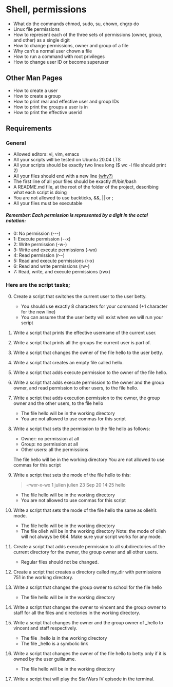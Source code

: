# Shell, permissions
  * What do the commands chmod, sudo, su, chown, chgrp do
  * Linux file permissions
  * How to represent each of the three sets of permissions (owner, group, and other) as a single digit
  * How to change permissions, owner and group of a file
  * Why can’t a normal user chown a file
  * How to run a command with root privileges
  * How to change user ID or become superuser
## Other Man Pages
  * How to create a user
  * How to create a group
  * How to print real and effective user and group IDs
  * How to print the groups a user is in
  * How to print the effective userid
## Requirements
### General
  * Allowed editors: vi, vim, emacs
  * All your scripts will be tested on Ubuntu 20.04 LTS
  * All your scripts should be exactly two lines long ($ wc -l file should print 2)
  * All your files should end with a new line [(why?)](https://unix.stackexchange.com/questions/18743/whats-the-point-in-adding-a-new-line-to-the-end-of-a-file/18789)
  * The first line of all your files should be exactly #!/bin/bash
  * A README.md file, at the root of the folder of the project, describing what each script is doing
  * You are not allowed to use backticks, &&, || or ;
  * All your files must be executable
##### Remember: Each permission is represented by a digit in the octal notation:
- 0: No permission (---)
- 1: Execute permission (--x)
- 2: Write permission (-w-)
- 3: Write and execute permissions (-wx)
- 4: Read permission (r--)
- 5: Read and execute permissions (r-x)
- 6: Read and write permissions (rw-)
- 7: Read, write, and execute permissions (rwx)
### Here are the script tasks;
0. Create a script that switches the current user to the user betty.
   * You should use exactly 8 characters for your command (+1 character for the new line)
   * You can assume that the user betty will exist when we will run your script
1. Write a script that prints the effective username of the current user.
2. Write a script that prints all the groups the current user is part of.
3. Write a script that changes the owner of the file hello to the user betty.
4. Write a script that creates an empty file called hello.
5. Write a script that adds execute permission to the owner of the file hello.
6. Write a script that adds execute permission to the owner and the group owner, and read permission to other users, to the file hello.
7. Write a script that adds execution permission to the owner, the group owner and the other users, to the file hello
   * The file hello will be in the working directory
   * You are not allowed to use commas for this script
8. Write a script that sets the permission to the file hello as follows:
   * Owner: no permission at all
   * Group: no permission at all
   * Other users: all the permissions

   The file hello will be in the working directory You are not allowed to use commas for this script

9. Write a script that sets the mode of the file hello to this:
   > -rwxr-x-wx 1 julien julien 23 Sep 20 14:25 hello
   * The file hello will be in the working directory
   * You are not allowed to use commas for this script
10. Write a script that sets the mode of the file hello the same as olleh’s mode.
    * The file hello will be in the working directory
    * The file olleh will be in the working directory
    Note: the mode of olleh will not always be 664. Make sure your script works for any mode.
11. Create a script that adds execute permission to all subdirectories of the current directory for the owner, the group owner and all other users.
    * Regular files should not be changed.
12. Create a script that creates a directory called my_dir with permissions 751 in the working directory.
13. Write a script that changes the group owner to school for the file hello
    * The file hello will be in the working directory 
14. Write a script that changes the owner to vincent and the group owner to staff for all the files and directories in the working directory.
15. Write a script that changes the owner and the group owner of _hello to vincent and staff respectively.
    * The file _hello is in the working directory
    * The file _hello is a symbolic link
16. Write a script that changes the owner of the file hello to betty only if it is owned by the user guillaume.
    * The file hello will be in the working directory
17. Write a script that will play the StarWars IV episode in the terminal.
